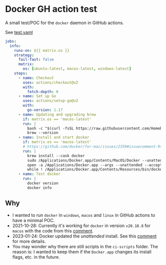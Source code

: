 # Docker GH action test
A small test/POC for the `docker` daemon in GitHub actions.

See [test.yaml](.github/workflows/test.yml)
```yaml
jobs:
  info:
    runs-on: ${{ matrix.os }}
    strategy:
      fail-fast: false
      matrix:
        os: [ubuntu-latest, macos-latest, windows-latest]
    steps:
      - name: Checkout
        uses: actions/checkout@v2
        with:
          fetch-depth: 0
      - name: Set up Go
        uses: actions/setup-go@v2
        with:
          go-version: 1.17
      - name: Updating and upgrading brew
        if: matrix.os == 'macos-latest'
        run: |
          bash -c "$(curl -fsSL https://raw.githubusercontent.com/Homebrew/install/HEAD/install.sh)"
          brew --version
      - name: Install and start docker
        if: matrix.os == 'macos-latest'
        # https://github.com/docker/for-mac/issues/2359#issuecomment-943131345
        run: |
          brew install --cask docker
          sudo /Applications/Docker.app/Contents/MacOS/Docker --unattended --install-privileged-components
          open -a /Applications/Docker.app --args --unattended --accept-license
          while ! /Applications/Docker.app/Contents/Resources/bin/docker info &>/dev/null; do sleep 1; done
      - name: Test docker
        run: |
          docker version
          docker info
```

## Why
- I wanted to run `docker` in `windows`, `macos` and `linux` in GitHub actions to have a minimal POC.
- 2021-10-28: Currently it's working for `docker` in version `v20.10.8` for `macos` with the code from this [comment](https://github.com/docker/for-mac/issues/2359#issuecomment-943131345).
- 2023-01-24: Docker updated the *unattended* install. See this [comment](https://github.com/docker/roadmap/issues/80#issuecomment-1092544646) for more details.
- You may wonder why there are still scripts in the `ci-scripts` folder. The reason is: I wanted to keep them if the `Docker.app` changes its install flags, etc. in the future.
